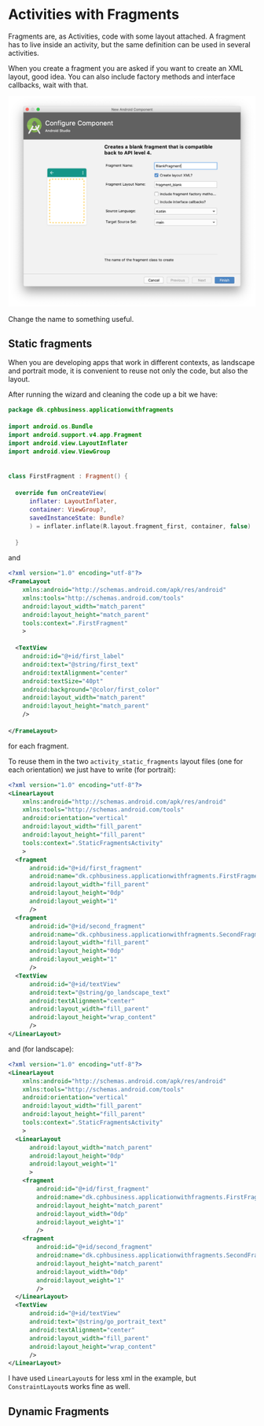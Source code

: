 # Activities with Fragments

Fragments are, as Activities, code with some layout attached.
A fragment has to live inside an activity,
but the same definition can be used in several activities.

When you create a fragment you are asked if you want to create an XML layout,
good idea.
You can also include factory methods and interface callbacks,
wait with that.

![New Fragment](new-fragment.png)

Change the name to something useful.

## Static fragments

When you are developing apps
that work in different contexts,
as landscape and portrait mode,
it is convenient to reuse not only the code,
but also the layout.

After running the wizard and cleaning the code up a bit we have:

```kotlin
package dk.cphbusiness.applicationwithfragments

import android.os.Bundle
import android.support.v4.app.Fragment
import android.view.LayoutInflater
import android.view.ViewGroup


class FirstFragment : Fragment() {

  override fun onCreateView(
      inflater: LayoutInflater,
      container: ViewGroup?,
      savedInstanceState: Bundle?
      ) = inflater.inflate(R.layout.fragment_first, container, false)

  }
```

and

```xml
<?xml version="1.0" encoding="utf-8"?>
<FrameLayout
    xmlns:android="http://schemas.android.com/apk/res/android"
    xmlns:tools="http://schemas.android.com/tools"
    android:layout_width="match_parent"
    android:layout_height="match_parent"
    tools:context=".FirstFragment"
    >

  <TextView
    android:id="@+id/first_label"
    android:text="@string/first_text"
    android:textAlignment="center"
    android:textSize="40pt"
    android:background="@color/first_color"
    android:layout_width="match_parent"
    android:layout_height="match_parent"
    />

</FrameLayout>
```

for each fragment.

To reuse them in the two `activity_static_fragments` layout files
(one for each orientation)
we just have to write (for portrait):

```xml
<?xml version="1.0" encoding="utf-8"?>
<LinearLayout
    xmlns:android="http://schemas.android.com/apk/res/android"
    xmlns:tools="http://schemas.android.com/tools"
    android:orientation="vertical"
    android:layout_width="fill_parent"
    android:layout_height="fill_parent"
    tools:context=".StaticFragmentsActivity"
    >
  <fragment
      android:id="@+id/first_fragment"
      android:name="dk.cphbusiness.applicationwithfragments.FirstFragment"
      android:layout_width="fill_parent"
      android:layout_height="0dp"
      android:layout_weight="1"
      />
  <fragment
      android:id="@+id/second_fragment"
      android:name="dk.cphbusiness.applicationwithfragments.SecondFragment"
      android:layout_width="fill_parent"
      android:layout_height="0dp"
      android:layout_weight="1"
      />
  <TextView
      android:id="@+id/textView"
      android:text="@string/go_landscape_text"
      android:textAlignment="center"
      android:layout_width="fill_parent"
      android:layout_height="wrap_content"
      />
</LinearLayout>
```

and (for landscape):

```xml
<?xml version="1.0" encoding="utf-8"?>
<LinearLayout
    xmlns:android="http://schemas.android.com/apk/res/android"
    xmlns:tools="http://schemas.android.com/tools"
    android:orientation="vertical"
    android:layout_width="fill_parent"
    android:layout_height="fill_parent"
    tools:context=".StaticFragmentsActivity"
    >
  <LinearLayout
      android:layout_width="match_parent"
      android:layout_height="0dp"
      android:layout_weight="1"
      >
    <fragment
        android:id="@+id/first_fragment"
        android:name="dk.cphbusiness.applicationwithfragments.FirstFragment"
        android:layout_height="match_parent"
        android:layout_width="0dp"
        android:layout_weight="1"
        />
    <fragment
        android:id="@+id/second_fragment"
        android:name="dk.cphbusiness.applicationwithfragments.SecondFragment"
        android:layout_height="match_parent"
        android:layout_width="0dp"
        android:layout_weight="1"
        />
  </LinearLayout>
  <TextView
      android:id="@+id/textView"
      android:text="@string/go_portrait_text"
      android:textAlignment="center"
      android:layout_width="fill_parent"
      android:layout_height="wrap_content"
      />
</LinearLayout>
```

I have used `LinearLayout`s for less xml in the example,
but `ConstraintLayout`s works fine as well.

## Dynamic Fragments

